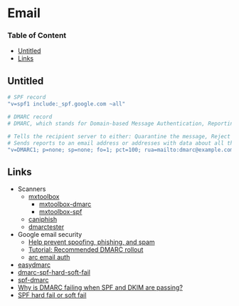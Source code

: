 # Email

### Table of Content
* [Untitled](#untitled)
* [Links](#links)

## Untitled
```bash
# SPF record
"v=spf1 include:_spf.google.com ~all"

# DMARC record
# DMARC, which stands for Domain-based Message Authentication, Reporting, and Conformance, is a DNS TXT record that can be published for a domain to control what happens if a message fails authentication (i.e., the recipient server can't verify that the message's sender is who they say they are). A published DMARC record basically serves two purposes:

# Tells the recipient server to either: Quarantine the message, Reject the message, or Allow the message to continue delivery
# Sends reports to an email address or addresses with data about all the messages seen from the domain
"v=DMARC1; p=none; sp=none; fo=1; pct=100; rua=mailto:dmarc@example.com; ruf=mailto:dmarc@example.com"
```

## Links
* Scanners
    * [mxtoolbox](https://mxtoolbox.com/)
        * [mxtoolbox-dmarc](https://mxtoolbox.com/dmarc.aspx)
        * [mxtoolbox-spf](https://mxtoolbox.com/spf.aspx)
    * [caniphish](https://caniphish.com/free-phishing-tools/email-spoofing-test/)
    * [dmarctester](https://www.dmarctester.com)
* Google email security
    * [Help prevent spoofing, phishing, and spam](https://support.google.com/a/topic/9061731?hl=en&ref_topic=9202&sjid=14431166746603195570-EU)
    * [Tutorial: Recommended DMARC rollout](https://support.google.com/a/answer/10032473)
    * [arc email auth](https://support.google.com/a/answer/13198639)
* [easydmarc](https://easydmarc.com/blog/category/blog/email-security/)
* [dmarc-spf-hard-soft-fail](https://knowledge.ondmarc.redsift.com/en/articles/1148885-spf-hard-fail-vs-spf-soft-fail#h_f84814081d)
* [spf-dmarc](https://knowledge.broadcom.com/external/article/233661/how-spf-dmarc-and-dkim-work-in-emailclou.html)
* [Why is DMARC failing when SPF and DKIM are passing?](https://security.stackexchange.com/questions/215635/why-is-dmarc-failing-when-spf-and-dkim-are-passing)
* [SPF hard fail or soft fail](https://www.mailhardener.com/blog/why-mailhardener-recommends-spf-softfail-over-fail)
